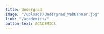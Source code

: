 ```yaml
---
title: Undergrad
image: "/uploads/Undergrad_WebBanner.jpg"
link: "/academics/"
button-text: ACADEMICS
---
```


